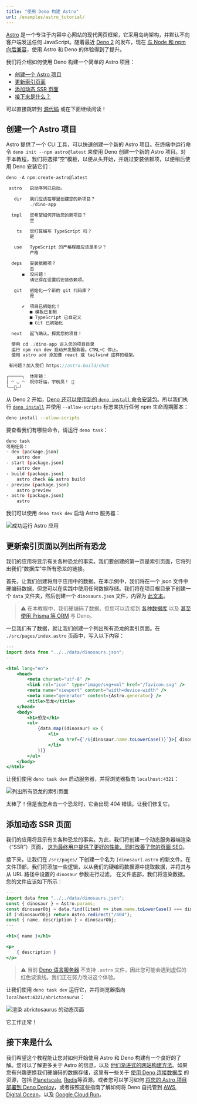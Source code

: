 ```yaml
---
title: "使用 Deno 构建 Astro"
url: /examples/astro_tutorial/
---
```


[Astro](https://astro.build/) 是一个专注于内容中心网站的现代网页框架，它采用岛屿架构，并默认不向客户端发送任何 JavaScript。随着最近 [Deno 2](https://deno.com/2) 的发布，现在
[与 Node 和 npm 向后兼容](https://deno.com/blog/v2.0#backwards-compatible-forward-thinking)，使用 Astro 和 Deno 的体验得到了提升。

我们将介绍如何使用 Deno 构建一个简单的 Astro 项目：

- [创建一个 Astro 项目](#scaffold-an-astro-project)
- [更新索引页面](#update-index-page-to-list-all-dinosaurs)
- [添加动态 SSR 页面](#add-a-dynamic-ssr-page)
- [接下来是什么？](#whats-next)

可以直接跳转到 [源代码](https://github.com/denoland/examples/tree/main/with-astro) 或在下面继续阅读！

## 创建一个 Astro 项目

Astro 提供了一个 CLI 工具，可以快速创建一个新的 Astro 项目。在终端中运行命令 `deno init --npm astro@latest` 来使用 Deno 创建一个新的 Astro 项目。对于本教程，我们将选择“空”模板，以便从头开始，并跳过安装依赖项，以便稍后使用 Deno 安装它们：

```jsx
deno -A npm:create-astro@latest

 astro   启动序列已启动。

   dir   我们应该在哪里创建您的新项目？
         ./dino-app

  tmpl   您希望如何开始您的新项目？
         空

    ts   您打算编写 TypeScript 吗？
         是

   use   TypeScript 的严格程度应该是多少？
         严格

  deps   安装依赖项？
         否
      ◼  没问题！
         请记得在设置后安装依赖项。

   git   初始化一个新的 git 代码库？
         是

      ✔  项目已初始化！
         ■ 模板已复制
         ■ TypeScript 已自定义
         ■ Git 已初始化

  next   起飞确认。探索您的项目！

  使用 cd ./dino-app 进入您的项目目录
  运行 npm run dev 启动开发服务器。CTRL+C 停止。
  使用 astro add 添加像 react 或 tailwind 这样的框架。

 有问题？加入我们 https://astro.build/chat

╭─────╮  休斯顿：
│ ◠ ◡ ◠  祝你好运，宇航员！ 🚀
╰──🍫─╯
```

从 Deno 2 开始，[Deno 还可以使用新的 `deno install` 命令安装包](https://deno.com/blog/v2.0#deno-is-now-a-package-manager-with-deno-install)。所以我们执行
[`deno install`](https://docs.deno.com/runtime/reference/cli/install/) 并使用 `--allow-scripts` 标志来执行任何 npm 生命周期脚本：

```bash
deno install --allow-scripts
```

要查看我们有哪些命令，请运行 `deno task`：

```bash
deno task
可用任务：
- dev (package.json)
    astro dev
- start (package.json)
    astro dev
- build (package.json)
    astro check && astro build
- preview (package.json)
    astro preview
- astro (package.json)
    astro
```

我们可以使用 `deno task dev` 启动 Astro 服务器：

![成功运行 Astro 应用](./images/how-to/astro/hello-astro.png)

## 更新索引页面以列出所有恐龙

我们的应用将显示有关各种恐龙的事实。我们要创建的第一页是索引页面，它将列出我们“数据库”中所有恐龙的链接。

首先，让我们创建将用于应用中的数据。在本示例中，我们将在一个 json 文件中硬编码数据，但您可以在实践中使用任何数据存储。我们将在项目根目录下创建一个 `data` 文件夹，然后创建一个 `dinosaurs.json` 文件，内容为
[此文本](https://github.com/denoland/tutorial-with-react/blob/main/api/data.json)。

> ⚠️️ 在本教程中，我们硬编码了数据。但您可以连接到
> [各种数据库](https://docs.deno.com/runtime/tutorials/connecting_to_databases/)
> 以及
> [甚至使用 Prisma 等 ORM](https://docs.deno.com/runtime/tutorials/how_to_with_npm/prisma/)
> 与 Deno。

一旦我们有了数据，就让我们创建一个列出所有恐龙的索引页面。在 `./src/pages/index.astro` 页面中，写入以下内容：

```jsx
---
import data from "../../data/dinosaurs.json";
---

<html lang="en">
	<head>
		<meta charset="utf-8" />
		<link rel="icon" type="image/svg+xml" href="/favicon.svg" />
		<meta name="viewport" content="width=device-width" />
		<meta name="generator" content={Astro.generator} />
		<title>恐龙</title>
	</head>
	<body>
		<h1>恐龙</h1>
		<ul>
			{data.map((dinosaur) => (
				<li>
					<a href={`/${dinosaur.name.toLowerCase()}`}>{ dinosaur.name }</a>
				</li>
			))}
		</ul>
	</body>
</html>
```

让我们使用 `deno task dev` 启动服务器，并将浏览器指向 `localhost:4321`：

![列出所有恐龙的索引页面](./images/how-to/astro/index-page.webp)

太棒了！但是当您点击一个恐龙时，它会出现 404 错误。让我们修复它。

## 添加动态 SSR 页面

我们的应用将显示有关各种恐龙的事实。为此，我们将创建一个动态服务器端渲染（“SSR”）页面，
[这为最终用户提供了更好的性能，同时改善了您的页面 SEO](https://deno.com/blog/the-future-and-past-is-server-side-rendering)。

接下来，让我们在 `/src/pages/` 下创建一个名为 `[dinosaur].astro` 的新文件。在文件顶部，我们将添加一些逻辑，以从我们的硬编码数据源中提取数据，并将其与从 URL 路径中设置的 `dinosaur` 参数进行过滤。
在文件底部，我们将渲染数据。您的文件应该如下所示：

```jsx
---
import data from "../../data/dinosaurs.json";
const { dinosaur } = Astro.params;
const dinosaurObj = data.find((item) => item.name.toLowerCase() === dinosaur);
if (!dinosaurObj) return Astro.redirect("/404");
const { name, description } = dinosaurObj;
---

<h1>{ name }</h1>

<p>
    { description }
</p>
```

> ⚠️️ 当前
> [Deno 语言服务器](https://docs.deno.com/runtime/reference/lsp_integration/)
> 不支持 `.astro` 文件，因此您可能会遇到虚假的红色波浪线。我们正在努力改进这个体验。

让我们使用 `deno task dev` 运行它，并将浏览器指向 `localhost:4321/abrictosaurus`：

![渲染 abrictosaurus 的动态页面](./images/how-to/astro/dynamic-page.webp)

它工作正常！

## 接下来是什么

我们希望这个教程能让您对如何开始使用 Astro 和 Deno 构建有一个良好的了解。您可以了解更多关于 Astro 的信息，以及
[他们渐进式的网站构建方法](https://docs.astro.build/en/getting-started/)。如果您有兴趣更换我们硬编码的数据存储，这里有一些关于
[使用 Deno 连接数据库](https://docs.deno.com/runtime/tutorials/connecting_to_databases/) 的资源，包括
[Planetscale](https://docs.deno.com/runtime/tutorials/how_to_with_npm/planetscale/),
[Redis](https://docs.deno.com/runtime/tutorials/how_to_with_npm/redis/)等资源。或者您可以学习如何
[将您的 Astro 项目部署到 Deno Deploy](https://deno.com/blog/astro-on-deno)，或者按照这些指南了解如何将 Deno 自托管到
[AWS](https://docs.deno.com/runtime/tutorials/aws_lightsail/),
[Digital Ocean](https://docs.deno.com/runtime/tutorials/digital_ocean/)，以及
[Google Cloud Run](https://docs.deno.com/runtime/tutorials/google_cloud_run/)。